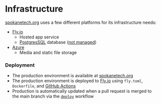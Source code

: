 # Infrastructure

[spokanetech.org](https://spokanetech.org/) uses a few different platforms for its infrastructure needs:

- [Fly.io](https://fly.io)
    - Hosted app service
    - [PostgresSQL](https://www.postgresql.org/) database ([not managed](https://fly.io/docs/postgres/getting-started/what-you-should-know/))
- [Azure](https://azure.microsoft.com)
    - Media and static file storage

### Deployment
- The production environment is available at [spokanetech.org](https://spokanetech.org)
- The production environment is deployed to [Fly.io](https://fly.io) using `fly.toml`, `Dockerfile`, and [GitHub Actions](https://docs.github.com/actions)
- Production is automatically updated when a pull request is merged to the main branch via the [`deploy`](../.github/workflows/deploy.yml) workflow
